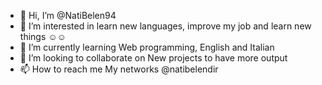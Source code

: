 - 👋 Hi, I’m @NatiBelen94
- 👀 I’m interested in learn new languages, improve my job and learn new things ☺️☺️
- 🌱 I’m currently learning Web programming, English and Italian
- 💞️ I’m looking to collaborate on New projects to have more output 
- 📫 How to reach me My networks @natibelendir 

<!---
NatiBelen94/NatiBelen94 is a ✨ special ✨ repository because its `README.md` (this file) appears on your GitHub profile.
You can click the Preview link to take a look at your changes.
--->
